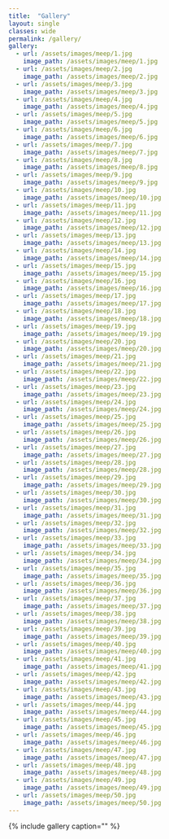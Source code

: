 ```yaml
---
title:  "Gallery"
layout: single
classes: wide
permalink: /gallery/
gallery:
  - url: /assets/images/meep/1.jpg
    image_path: /assets/images/meep/1.jpg
  - url: /assets/images/meep/2.jpg
    image_path: /assets/images/meep/2.jpg
  - url: /assets/images/meep/3.jpg
    image_path: /assets/images/meep/3.jpg
  - url: /assets/images/meep/4.jpg
    image_path: /assets/images/meep/4.jpg
  - url: /assets/images/meep/5.jpg
    image_path: /assets/images/meep/5.jpg
  - url: /assets/images/meep/6.jpg
    image_path: /assets/images/meep/6.jpg
  - url: /assets/images/meep/7.jpg
    image_path: /assets/images/meep/7.jpg
  - url: /assets/images/meep/8.jpg
    image_path: /assets/images/meep/8.jpg
  - url: /assets/images/meep/9.jpg
    image_path: /assets/images/meep/9.jpg
  - url: /assets/images/meep/10.jpg
    image_path: /assets/images/meep/10.jpg
  - url: /assets/images/meep/11.jpg
    image_path: /assets/images/meep/11.jpg
  - url: /assets/images/meep/12.jpg
    image_path: /assets/images/meep/12.jpg
  - url: /assets/images/meep/13.jpg
    image_path: /assets/images/meep/13.jpg
  - url: /assets/images/meep/14.jpg
    image_path: /assets/images/meep/14.jpg
  - url: /assets/images/meep/15.jpg
    image_path: /assets/images/meep/15.jpg
  - url: /assets/images/meep/16.jpg
    image_path: /assets/images/meep/16.jpg
  - url: /assets/images/meep/17.jpg
    image_path: /assets/images/meep/17.jpg
  - url: /assets/images/meep/18.jpg
    image_path: /assets/images/meep/18.jpg
  - url: /assets/images/meep/19.jpg
    image_path: /assets/images/meep/19.jpg
  - url: /assets/images/meep/20.jpg
    image_path: /assets/images/meep/20.jpg
  - url: /assets/images/meep/21.jpg
    image_path: /assets/images/meep/21.jpg
  - url: /assets/images/meep/22.jpg
    image_path: /assets/images/meep/22.jpg
  - url: /assets/images/meep/23.jpg
    image_path: /assets/images/meep/23.jpg
  - url: /assets/images/meep/24.jpg
    image_path: /assets/images/meep/24.jpg
  - url: /assets/images/meep/25.jpg
    image_path: /assets/images/meep/25.jpg
  - url: /assets/images/meep/26.jpg
    image_path: /assets/images/meep/26.jpg
  - url: /assets/images/meep/27.jpg
    image_path: /assets/images/meep/27.jpg
  - url: /assets/images/meep/28.jpg
    image_path: /assets/images/meep/28.jpg
  - url: /assets/images/meep/29.jpg
    image_path: /assets/images/meep/29.jpg
  - url: /assets/images/meep/30.jpg
    image_path: /assets/images/meep/30.jpg
  - url: /assets/images/meep/31.jpg
    image_path: /assets/images/meep/31.jpg
  - url: /assets/images/meep/32.jpg
    image_path: /assets/images/meep/32.jpg
  - url: /assets/images/meep/33.jpg
    image_path: /assets/images/meep/33.jpg
  - url: /assets/images/meep/34.jpg
    image_path: /assets/images/meep/34.jpg
  - url: /assets/images/meep/35.jpg
    image_path: /assets/images/meep/35.jpg
  - url: /assets/images/meep/36.jpg
    image_path: /assets/images/meep/36.jpg
  - url: /assets/images/meep/37.jpg
    image_path: /assets/images/meep/37.jpg
  - url: /assets/images/meep/38.jpg
    image_path: /assets/images/meep/38.jpg
  - url: /assets/images/meep/39.jpg
    image_path: /assets/images/meep/39.jpg
  - url: /assets/images/meep/40.jpg
    image_path: /assets/images/meep/40.jpg
  - url: /assets/images/meep/41.jpg
    image_path: /assets/images/meep/41.jpg
  - url: /assets/images/meep/42.jpg
    image_path: /assets/images/meep/42.jpg
  - url: /assets/images/meep/43.jpg
    image_path: /assets/images/meep/43.jpg
  - url: /assets/images/meep/44.jpg
    image_path: /assets/images/meep/44.jpg
  - url: /assets/images/meep/45.jpg
    image_path: /assets/images/meep/45.jpg
  - url: /assets/images/meep/46.jpg
    image_path: /assets/images/meep/46.jpg
  - url: /assets/images/meep/47.jpg
    image_path: /assets/images/meep/47.jpg
  - url: /assets/images/meep/48.jpg
    image_path: /assets/images/meep/48.jpg
  - url: /assets/images/meep/49.jpg
    image_path: /assets/images/meep/49.jpg
  - url: /assets/images/meep/50.jpg
    image_path: /assets/images/meep/50.jpg
---
```


{% include gallery caption="" %}
